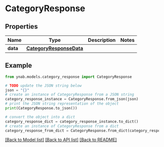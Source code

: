 # CategoryResponse


## Properties

Name | Type | Description | Notes
------------ | ------------- | ------------- | -------------
**data** | [**CategoryResponseData**](CategoryResponseData.md) |  | 

## Example

```python
from ynab.models.category_response import CategoryResponse

# TODO update the JSON string below
json = "{}"
# create an instance of CategoryResponse from a JSON string
category_response_instance = CategoryResponse.from_json(json)
# print the JSON string representation of the object
print(CategoryResponse.to_json())

# convert the object into a dict
category_response_dict = category_response_instance.to_dict()
# create an instance of CategoryResponse from a dict
category_response_from_dict = CategoryResponse.from_dict(category_response_dict)
```
[[Back to Model list]](../README.md#documentation-for-models) [[Back to API list]](../README.md#documentation-for-api-endpoints) [[Back to README]](../README.md)



